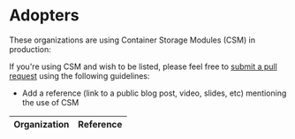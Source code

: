 <!--
Copyright (c) 2022 Dell Inc., or its subsidiaries. All Rights Reserved.

Licensed under the Apache License, Version 2.0 (the "License");
you may not use this file except in compliance with the License.
You may obtain a copy of the License at

    http://www.apache.org/licenses/LICENSE-2.0
-->
# Adopters

These organizations are using Container Storage Modules (CSM) in production:

If you're using CSM and wish to be listed, please feel free to
[submit a pull request](https://github.com/dell/csm/pulls) using the following guidelines:

* Add a reference (link to a public blog post, video, slides, etc) mentioning the use of CSM

| Organization | Reference |
| ------------ | --------- |
